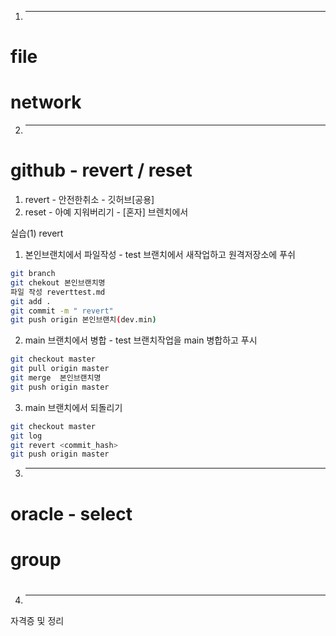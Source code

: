1. -----------------------
# file
# network

2. -----------------------
# github - revert / reset
1. revert - 안전한취소 - 깃허브[공용]
2. reset - 아예 지워버리기 - [혼자] 브렌치에서

실습(1) revert
1. 본인브랜치에서 파일작성 - test 브랜치에서 새작업하고 원격저장소에 푸쉬
```bash
git branch
git chekout 본인브랜치명
파일 작성 reverttest.md
git add . 
git commit -m " revert"
git push origin 본인브랜치(dev.min)
```
2. main 브랜치에서 병합 - test 브랜치작업을 main 병합하고 푸시
```bash
git checkout master
git pull origin master
git merge  본인브랜치명
git push origin master
```
3. main 브랜치에서 되돌리기
```bash
git checkout master
git log
git revert <commit_hash>
git push origin master
```

3. -----------------------
# oracle - select
# group
#
4. -----------------------
자격증 및 정리